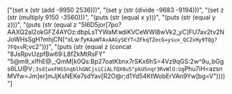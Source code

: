 ["(set x (str (add -9950 2536)))", "(set y (str (divide -9683 -9194)))", "(set z (str (multiply 9150 -3560)))", "(puts (str (equal x y)))", "(puts (str (equal y z)))", "(puts (str (equal z "5I6D5jor[7po?AAXQ2al2okGFZ4AYOz:dbpLsTYWaM:`W`diKVCeWWl8wVk2_yC]FU7av2tv2NJoWHsSgH?mhjCN[^xLw:fy`KAaWTAvAAGySEYT<ZFkqTZecG=ysux_QCZxHy9TQg?7FQxv`R;vc2")))", "(puts (str (equal z (concat "8JsRpvUzpfBw69:L8fZkMtRsFY" "5@m9_xIfhE@_;QmM[k0Qs:Bp27oatKbnx7rSKx6hS=4Vz9qGS:2w^9u_bGgs6LU@V`;3sd[wxFHSSnqblhGNCjsiCiALfQX0u5^pkU5nqr3RvWlO:Ug`Phu7iH<azsnMVfw=Jm]er]mJjKsNEKe7sdYav[R2O@r;d1Yd54KtWobErVAn9Yw[bg=V"))))"]